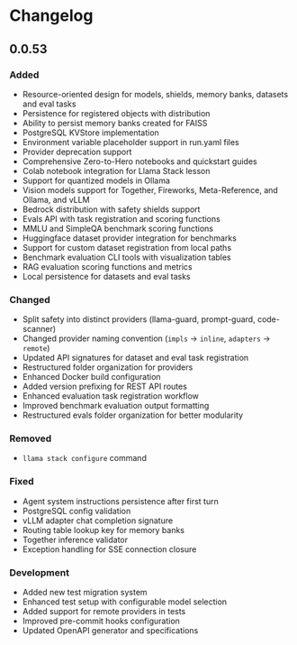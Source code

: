 # Changelog

## 0.0.53

### Added
- Resource-oriented design for models, shields, memory banks, datasets and eval tasks
- Persistence for registered objects with distribution
- Ability to persist memory banks created for FAISS
- PostgreSQL KVStore implementation
- Environment variable placeholder support in run.yaml files
- Provider deprecation support
- Comprehensive Zero-to-Hero notebooks and quickstart guides
- Colab notebook integration for Llama Stack lesson
- Support for quantized models in Ollama
- Vision models support for Together, Fireworks, Meta-Reference, and Ollama, and vLLM
- Bedrock distribution with safety shields support
- Evals API with task registration and scoring functions
- MMLU and SimpleQA benchmark scoring functions
- Huggingface dataset provider integration for benchmarks
- Support for custom dataset registration from local paths
- Benchmark evaluation CLI tools with visualization tables
- RAG evaluation scoring functions and metrics
- Local persistence for datasets and eval tasks

### Changed
- Split safety into distinct providers (llama-guard, prompt-guard, code-scanner)
- Changed provider naming convention (`impls` → `inline`, `adapters` → `remote`)
- Updated API signatures for dataset and eval task registration
- Restructured folder organization for providers
- Enhanced Docker build configuration
- Added version prefixing for REST API routes
- Enhanced evaluation task registration workflow
- Improved benchmark evaluation output formatting
- Restructured evals folder organization for better modularity

### Removed
- `llama stack configure` command

### Fixed
- Agent system instructions persistence after first turn
- PostgreSQL config validation
- vLLM adapter chat completion signature
- Routing table lookup key for memory banks
- Together inference validator
- Exception handling for SSE connection closure

### Development
- Added new test migration system
- Enhanced test setup with configurable model selection
- Added support for remote providers in tests
- Improved pre-commit hooks configuration
- Updated OpenAPI generator and specifications
